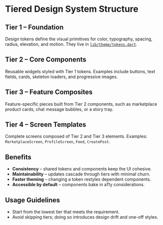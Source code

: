 # Tiered Design System Structure

## Tier 1 – Foundation
Design tokens define the visual primitives for color, typography, spacing, radius, elevation, and motion. They live in [`lib/theme/tokens.dart`](../../lib/theme/tokens.dart).

## Tier 2 – Core Components
Reusable widgets styled with Tier 1 tokens. Examples include buttons, text fields, cards, skeleton loaders, and progressive images.

## Tier 3 – Feature Composites
Feature-specific pieces built from Tier 2 components, such as marketplace product cards, chat message bubbles, or a story tray.

## Tier 4 – Screen Templates
Complete screens composed of Tier 2 and Tier 3 elements. Examples: `MarketplaceScreen`, `ProfileScreen`, `Feed`, `CreatePost`.

## Benefits
- **Consistency** – shared tokens and components keep the UI cohesive.
- **Maintainability** – updates cascade through tiers with minimal churn.
- **Faster theming** – changing a token restyles dependent components.
- **Accessible by default** – components bake in a11y considerations.

## Usage Guidelines
- Start from the lowest tier that meets the requirement.
- Avoid skipping tiers; doing so introduces design drift and one-off styles.
